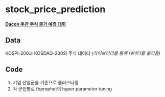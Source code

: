 # stock_price_prediction
**[Dacon 주관 주식 종가 예측 대회](https://dacon.io/competitions/official/235800/overview/description)**

## Data
KOSPI-200과 KOSDAQ-200의 주식 데이터 *(라이브러리를 통해 데이터를 불러옴)*

## Code
1. 기업 산업군을 기준으로 클러스터링
2. 각 군집별로 fbprophet의 hyper parameter tuning

